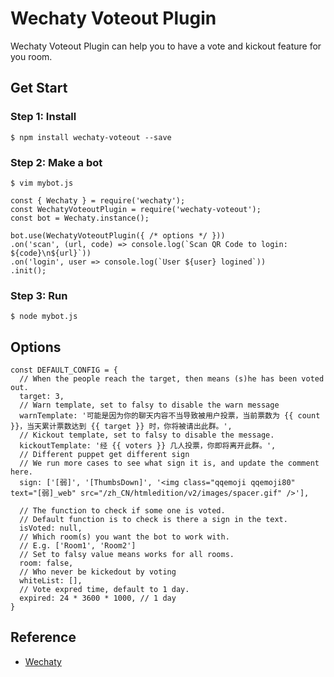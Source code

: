# Wechaty Voteout Plugin


Wechaty Voteout Plugin can help you to have a vote and kickout feature for you room.


## Get Start


### Step 1: Install

```
$ npm install wechaty-voteout --save
```

### Step 2: Make a bot

```
$ vim mybot.js

const { Wechaty } = require('wechaty');
const WechatyVoteoutPlugin = require('wechaty-voteout');
const bot = Wechaty.instance();

bot.use(WechatyVoteoutPlugin({ /* options */ }))
.on('scan', (url, code) => console.log(`Scan QR Code to login: ${code}\n${url}`))
.on('login', user => console.log(`User ${user} logined`))
.init();
```

### Step 3: Run

```
$ node mybot.js
```

## Options

```
const DEFAULT_CONFIG = {
  // When the people reach the target, then means (s)he has been voted out.
  target: 3,
  // Warn template, set to falsy to disable the warn message
  warnTemplate: '可能是因为你的聊天内容不当导致被用户投票，当前票数为 {{ count }}，当天累计票数达到 {{ target }} 时，你将被请出此群。',
  // Kickout template, set to falsy to disable the message.
  kickoutTemplate: '经 {{ voters }} 几人投票，你即将离开此群。',
  // Different puppet get different sign
  // We run more cases to see what sign it is, and update the comment here.
  sign: ['[弱]', '[ThumbsDown]', '<img class="qqemoji qqemoji80" text="[弱]_web" src="/zh_CN/htmledition/v2/images/spacer.gif" />'],

  // The function to check if some one is voted.
  // Default function is to check is there a sign in the text.
  isVoted: null,
  // Which room(s) you want the bot to work with.
  // E.g. ['Room1', 'Room2']
  // Set to falsy value means works for all rooms.
  room: false,
  // Who never be kickedout by voting
  whiteList: [],
  // Vote expred time, default to 1 day.
  expired: 24 * 3600 * 1000, // 1 day
}
```

## Reference

* [Wechaty](https://github.com/Chatie/wechaty)
